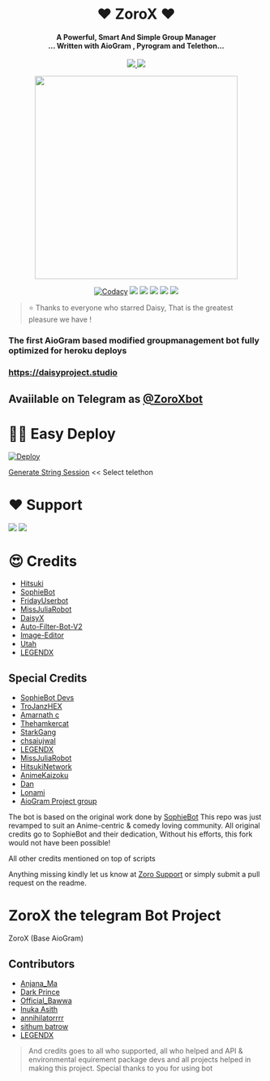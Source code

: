
<h1 align="center"><b>❤️ ZoroX  ❤️</b></h1>

<h4 align="center">A Powerful, Smart And Simple Group Manager <br> ... Written with AioGram , Pyrogram and Telethon...</h4>
<p align='center'>
  <a href="https://www.python.org/" alt="made-with-python"> <img src="https://img.shields.io/badge/Made%20with-Python-1f425f.svg?style=flat-square&logo=python&color=blue" /> </a>
  <a href="https://github.com/TeamDaisyX/DaisyX-v2/graphs/commit-activity" alt="Maintenance"> <img src="https://img.shields.io/badge/Maintained%3F-yes-green.svg?style=flat-square" /> </a>
</p>

<p align="center"><a href="https://t.me/UserbotCorei9"><img src="https://telegra.ph/file/4fd9a305ec872e0e3c561.jpg" width="400"></a></p>
<p align="center">
    <a href="https://app.codacy.com/manual/teamdaisyx/daisyx-v2.0/dashboard"> <img src="https://img.shields.io/codacy/grade/4d58f2a402b54aed8a7d95f7add45a81?color=brightgreen&logo=codacy&logoColor=green&style=for-the-badge" alt="Codacy" /></a>
    <a href="https://github.com/teamdaisyx/daisyx-v2.0"> <img src="https://img.shields.io/github/repo-size/teamdaisyx/daisyx-v2.0?color=orange&logo=github&logoColor=green&style=for-the-badge" /></a>
    <a href="https://github.com/teamdaisyx/daisyx-v2.0/commits/inukaasith"> <img src="https://img.shields.io/github/last-commit/teamdaisyx/daisyx-v2.0?color=brown&logo=github&logoColor=green&style=for-the-badge" /></a>
    <a href="https://github.com/teamdaisyx/daisyx-v2.0/issues"> <img src="https://img.shields.io/github/issues/teamdaisyx/daisyx-v2.0?color=blueviolet&logo=github&logoColor=green&style=for-the-badge" /></a>
    <a href="https://github.com/teamdaisyx/daisyx-v2.0/network/members"> <img src="https://img.shields.io/github/forks/teamdaisyx/daisyx-v2.0?color=red&logo=github&logoColor=green&style=for-the-badge" /></a>  
    <a href="https://pypi.org/project/Telethon/"> <img src="https://img.shields.io/pypi/v/telethon?color=yellow&label=telethon&logo=python&logoColor=green&style=for-the-badge" /></a>
</p>

> ⭐️ Thanks to everyone who starred Daisy, That is the greatest pleasure we have !

### The first AioGram based modified groupmanagement bot fully optimized for heroku deploys
### https://daisyproject.studio
## Avaiilable on Telegram as [@ZoroXbot](https://t.me/BotZoroXbot)

# 🏃‍♂️ Easy Deploy 
[![Deploy](https://www.herokucdn.com/deploy/button.svg)](https://heroku.com/deploy?template=https://github.com/Razer-Cynosa/ZoroX.git)

[Generate String Session](https://replit.com/@SpEcHiDe/GenerateStringSession)  << Select telethon

# ❤️ Support
<a href="https://t.me/RoronoasZoro_Xbot"><img src="https://img.shields.io/badge/Join-Telegram%20Channel-red.svg?logo=Telegram"></a>
<a href="https://t.me/UserbotCorei9"><img src="https://img.shields.io/badge/Join-Telegram%20Group-blue.svg?logo=telegram"></a>

# 😍 Credits

 - [Hitsuki](https://github.com/HitsukiNetwork/Hitsukix)
 - [SophieBot](https://gitlab.com/SophieBot/sophie)
 - [FridayUserbot](https://github.com/DevsExpo/FridayUserbot)
 - [MissJuliaRobot](https://github.com/MissJuliaRobot/MissJuliaRobot)
 - [DaisyX](https://github.com/teamdaisyx/daisy-x)
 - [Auto-Filter-Bot-V2](https://github.com/TroJanzHEX/Auto-Filter-Bot-V2/)
 - [Image-Editor](https://github.com/TroJanzHEX/Image-Editor/)
 - [Utah](https://github.com/minatouzuki/utah)
 - [LEGENDX](https://github.com/LEGENDXOP/LEGEND-X)

## Special Credits
- [SophieBot Devs](https://gitlab.com/SophieBot)
- [TroJanzHEX](https://github.com/TroJanzHEX)
- [Amarnath c](https://github.com/Amarnathcdj)
- [Thehamkercat](https://github.com/thehamkercat)
- [StarkGang](https://github.com/StarkGang)
- [chsaiujwal](https://github.com/chsaiujwal)
- [LEGENDX](https://github.com/LEGENDXOP) 
- [MissJuliaRobot](https://github.com/MissJuliaRobot) 
- [HitsukiNetwork](https://github.com/HitsukiNetwork) 
- [AnimeKaizoku](https://github.com/AnimeKaizoku) 
- [Dan](https://github.com/delivrance) 
- [Lonami](https://github.com/Lonami) 
- [AioGram Project group](https://github.com/aiogram) 

The bot is based on the original work done by [SophieBot](https://gitlab.com/SophieBot/sophie)
This repo was just revamped to suit an Anime-centric & comedy loving community. All original credits go to SophieBot and their dedication, Without his efforts, this fork would not have been possible!

All other credits mentioned on top of scripts

Anything missing kindly let us know at [Zoro Support](https://t.me/UserbotCorei9) or simply submit a pull request on the readme.

# ZoroX the telegram Bot Project
ZoroX (Base AioGram)


## Contributors
- [Anjana_Ma](https://github.com/Anjana_Ma) 
- [Dark Prince](https://github.com/Mr-Dark-Prince) 
- [Official_Bawwa](https://github.com/OfficialBawwa) 
- [Inuka Asith](https://github.com/inukaasith) 
- [annihilatorrrr](https://github.com/annihilatorrrr) 
- [sithum batrow](https://github.com/sbatrow) 
- [LEGENDX](https://github.com/LEGENDXOP) 

> And credits goes to all who supported, all who helped and API & environmental equirement package devs and all projects helped in making this project.
> Special thanks to you for using bot
